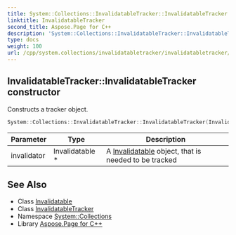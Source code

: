 ```yaml
---
title: System::Collections::InvalidatableTracker::InvalidatableTracker constructor
linktitle: InvalidatableTracker
second_title: Aspose.Page for C++
description: 'System::Collections::InvalidatableTracker::InvalidatableTracker constructor. Constructs a tracker object in C++.'
type: docs
weight: 100
url: /cpp/system.collections/invalidatabletracker/invalidatabletracker/
---
```

## InvalidatableTracker::InvalidatableTracker constructor


Constructs a tracker object.

```cpp
System::Collections::InvalidatableTracker::InvalidatableTracker(Invalidatable *invalidator)
```


| Parameter | Type | Description |
| --- | --- | --- |
| invalidator | Invalidatable * | A [Invalidatable](../../invalidatable/) object, that is needed to be tracked |

## See Also

* Class [Invalidatable](../../invalidatable/)
* Class [InvalidatableTracker](../)
* Namespace [System::Collections](../../)
* Library [Aspose.Page for C++](../../../)

